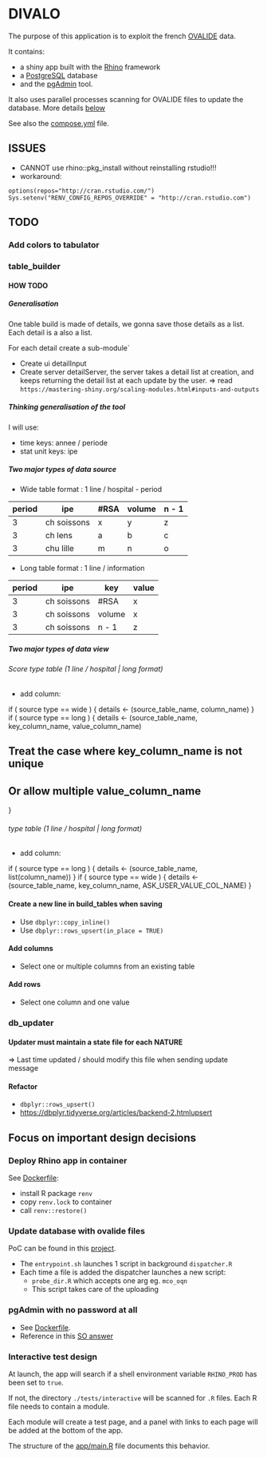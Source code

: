 # DIVALO
The purpose of this application is to exploit the french [OVALIDE][1] data.

It contains:
  - a shiny app built with the [Rhino][2] framework
  - a [PostgreSQL][3] database
  - and the [pgAdmin][4] tool.

It also uses parallel processes scanning for OVALIDE files to update the database. More details [below](#update-database-with-ovalide-files)

See also the [compose.yml][5] file.

## ISSUES

- CANNOT use rhino::pkg_install without reinstalling rstudio!!!
- workaround:
```
options(repos="http://cran.rstudio.com/")
Sys.setenv("RENV_CONFIG_REPOS_OVERRIDE" = "http://cran.rstudio.com")
```

## TODO

### Add colors to tabulator

### table_builder

#### HOW TODO

##### Generalisation

One table build is made of details, we gonna save those details as a list.
Each detail is a also a list.

For each detail create a sub-module`
+ Create ui detailInput
+ Create server detailServer, the server takes a detail list at creation, and keeps returning the detail list at each update by the user.
=> read `https://mastering-shiny.org/scaling-modules.html#inputs-and-outputs`


##### Thinking generalisation of the tool

I will use:
+ time keys: annee / periode
+ stat unit keys: ipe

##### Two major types of data source

+ Wide table format : 1 line / hospital - period

|  period | ipe         | #RSA |  volume | n - 1 |
|---------|-------------|------|---------|-------|
| 3       | ch soissons | x    | y       | z     |
| 3       | ch lens     | a    | b       | c     |
| 3       | chu lille   | m    | n       | o     |

+ Long table format : 1 line / information

|  period | ipe         | key    |  value |
|---------|-------------|--------|--------|
| 3       | ch soissons | #RSA   | x      |
| 3       | ch soissons | volume | x      |
| 3       | ch soissons | n - 1  | z      |

##### Two major types of data view

###### Score type table (1 line / hospital | long format)

+ add column:

if ( source type == wide ) {
  details <- (source_table_name, column_name)
}
if ( source type == long ) {
  details <- (source_table_name, key_column_name, value_column_name)
  ## Treat the case where key_column_name is not unique
  ## Or allow multiple value_column_name
}

######  type table (1 line / hospital | long format)

+ add column:

if ( source type == long ) {
  details <- (source_table_name, list(column_name))
}
if ( source type == wide ) {
  details <- (source_table_name, key_column_name, ASK_USER_VALUE_COL_NAME)
}

#### Create a new line in build_tables when saving
+ Use `dbplyr::copy_inline()`
+ Use `dbplyr::rows_upsert(in_place = TRUE)`

#### Add columns
+ Select one or multiple columns from an existing table

#### Add rows
+ Select one column and one value

### db_updater

#### Updater must maintain a state file for each NATURE
=> Last time updated / should modify this file when sending update message


#### Refactor 
+ `dbplyr::rows_upsert()`
+ https://dbplyr.tidyverse.org/articles/backend-2.htmlupsert



## Focus on important design decisions

### Deploy Rhino app in container

See [Dockerfile](./Dockerfile):
+ install R package `renv`
+ copy `renv.lock` to container
+ call `renv::restore()`

### Update database with ovalide files

PoC can be found in this [project][6].

- The `entrypoint.sh` launches 1 script in background `dispatcher.R`
- Each time a file is added the dispatcher launches a new script:
   - `probe_dir.R` which accepts one arg eg. `mco_oqn`
   - This script takes care of the uploading

### pgAdmin with no password at all

+ See [Dockerfile](./pgadmin/Dockerfile).
+ Reference in this [SO answer][7]

### Interactive test design

At launch, the app will search if a shell  environment variable `RHINO_PROD` has been set to `true`.

If not, the directory `./tests/interactive` will be scanned for `.R` files. Each R file needs to contain a module.

Each module will create a test page, and a panel with links to each page will be added at the bottom of the app.

The structure of the [app/main.R][8] file documents this behavior.


[1]: https://appsilon.github.io/rhino/index.html
[2]: https://www.atih.sante.fr/ovalide-outil-de-validation-des-donnees-des-etablissements-de-sante
[3]: https://www.postgresql.org/
[4]: https://www.pgadmin.org/
[5]: ./compose.yml
[6]: ../draft/PoC_db_updater_with_one_R_process_by_nature
[7]: https://stackoverflow.com/a/77016748/6537892
[8]: app/main.R
